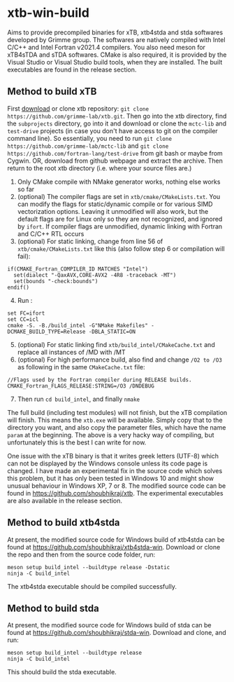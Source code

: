 # xtb-win-build
Aims to provide precompiled binaries for xTB, xtb4stda and stda softwares developed by Grimme group. The softwares are natively compiled with Intel C/C++ and Intel Fortran v2021.4 compilers. You also need meson for xTB4sTDA and sTDA softwares. CMake is also required, it is provided by the Visual Studio or Visual Studio build tools, when they are installed. The built executables are found in the release section.

## Method to build xTB

First [download](https://github.com/grimme-lab/xtb/) or clone xtb repository: `git clone https://github.com/grimme-lab/xtb.git`. Then go into the xtb directory, find the `subprojects` directory, go into it and download or clone the `mctc-lib` and `test-drive` projects (in case you don't have access to git on the compiler command line). So essentially, you need to run `git clone https://github.com/grimme-lab/mctc-lib` and `git clone https://github.com/fortran-lang/test-drive` from git bash or maybe from Cygwin. OR, download from github webpage and extract the archive. Then return to the root xtb directory (i.e. where your source files are.)

1. Only CMake compile with NMake generator works, nothing else works so far
2. (optional) The compiler flags are set in `xtb/cmake/CMakeLists.txt`. You can modify the flags for static/dynamic compile or for various SIMD vectorization options. Leaving it unmodified will also work, but the default flags are for Linux only so they are not recognized, and ignored by `ifort`. If compiler flags are unmodified, dynamic linking with Fortran and C/C++ RTL occurs
3. (optional) For static linking, change from line 56 of `xtb/cmake/CMakeLists.txt` like this (also follow step 6 or compilation will fail):
```
if(CMAKE_Fortran_COMPILER_ID MATCHES "Intel")
  set(dialect "-QaxAVX,CORE-AVX2 -4R8 -traceback -MT")
  set(bounds "-check:bounds")
endif()
```
4. Run :
```
set FC=ifort
set CC=icl
cmake -S. -B./build_intel -G"NMake Makefiles" -DCMAKE_BUILD_TYPE=Release -DBLA_STATIC=ON
```
5. (optional) For static linking find `xtb/build_intel/CMakeCache.txt` and replace all instances of /MD with /MT
6. (optional) For high performance build, also find and change `/O2 to /O3` as following in the same `CMakeCache.txt` file:
```
//Flags used by the Fortran compiler during RELEASE builds.
CMAKE_Fortran_FLAGS_RELEASE:STRING=/O3 /DNDEBUG
```
7. Then run `cd build_intel`, and finally `nmake`

The full build (including test modules) will not finish, but the xTB compilation will finish. This means the `xtb.exe` will be available. Simply copy that to the directory you want, and also copy the parameter files, which have the name `param` at the beginning. The above is a very hacky way of compiling, but unfortunately this is the best I can write for now.

One issue with the xTB binary is that it writes greek letters (UTF-8) which can not be displayed by the Windows console unless its code page is changed. I have made an experimental fix in the source code which solves this problem, but it has only been tested in Windows 10 and might show unusual behaviour in Windows XP, 7 or 8. The modified source code can be found in https://github.com/shoubhikraj/xtb. The experimental executables are also available in the release section.

## Method to build xtb4stda

At present, the modified source code for Windows build of xtb4stda can be found at https://github.com/shoubhikraj/xtb4stda-win. Download or clone the repo and then from the source code folder, run:
```
meson setup build_intel --buildtype release -Dstatic
ninja -C build_intel
```
The xtb4stda executable should be compiled successfully.

## Method to build stda

At present, the modified source code for Windows build of stda can be found at https://github.com/shoubhikraj/stda-win. Download and clone, and run:
```
meson setup build_intel --buildtype release
ninja -C build_intel
```
This should build the stda executable.

